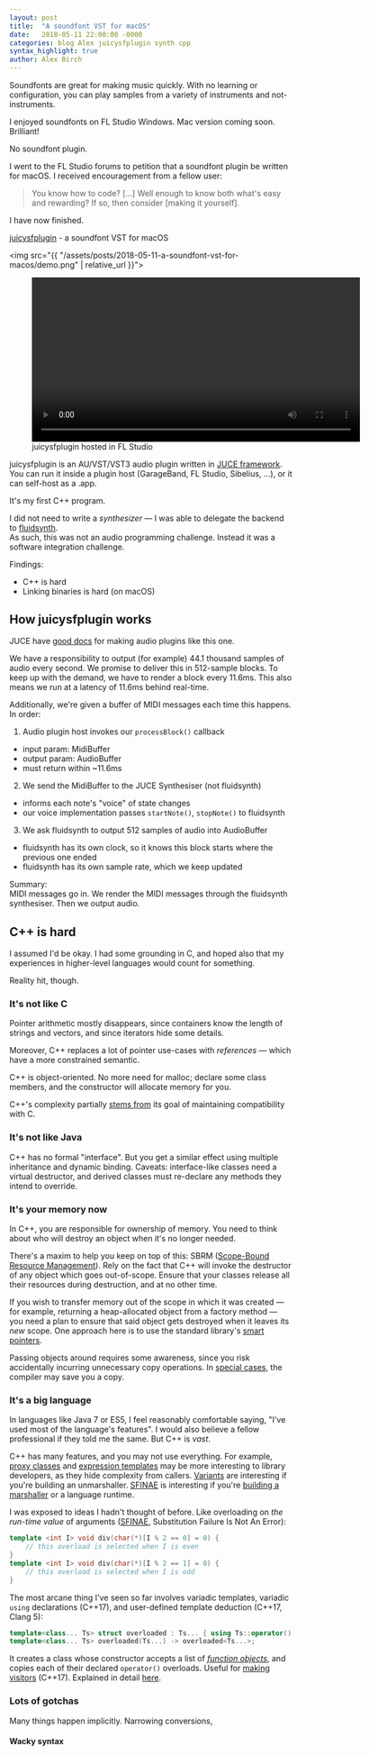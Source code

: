 ```yaml
---
layout: post
title:  "A soundfont VST for macOS"
date:   2018-05-11 22:00:00 -0000
categories: blog Alex juicysfplugin synth cpp
syntax_highlight: true
author: Alex Birch
---
```


Soundfonts are great for making music quickly. With no learning or configuration, you can play samples from a variety of instruments and not-instruments.

I enjoyed soundfonts on FL Studio Windows. Mac version coming soon. Brilliant!

No soundfont plugin.

I went to the FL Studio forums to petition that a soundfont plugin be written for macOS. I received encouragement from a fellow user:

> You know how to code? […] Well enough to know both what's easy and rewarding? If so, then consider [making it yourself].

I have now finished.

[juicysfplugin](https://github.com/Birch-san/juicysfplugin) - a soundfont VST for macOS

<img src="{{ "/assets/posts/2018-05-11-a-soundfont-vst-for-macos/demo.png" | relative_url }}">

<figure>
  <video width="583" controls>
    <!-- https://en.wikipedia.org/wiki/HTML5_video -->
    <!-- brew install MP4Box -->
    <!-- https://stackoverflow.com/a/48991053/5257399 -->
    <!-- ffmpeg -i trimmed.mov -vcodec copy -acodec copy trimmed.mp4 -->
    <!-- ffmpeg -i trimmed.mov -c:v libvpx -crf 10 -b:v 1M -c:a libvorbis trimmed.webm -->
    <!-- I've put webm first solely to save bandwidth in this case. ordinarily I'd prefer to use webm as the _fallback_. -->
    <source src="{{ "/assets/posts/2018-05-11-a-soundfont-vst-for-macos/trimmed.webm" | relative_url }}" type='video/webm; codecs="vp8.0, vorbis"'>
    <source src="{{ "/assets/posts/2018-05-11-a-soundfont-vst-for-macos/trimmed.mp4" | relative_url }}" type='video/mp4; codecs="avc1.4D0020,mp4a.40.2"'>
  </video>
  <figcaption>juicysfplugin hosted in FL Studio</figcaption>
</figure>

juicysfplugin is an AU/VST/VST3 audio plugin written in [JUCE framework](https://juce.com/).  
You can run it inside a plugin host (GarageBand, FL Studio, Sibelius, …), or it can self-host as a .app.

It's my first C++ program.

I did not need to write a _synthesizer_ — I was able to delegate the backend to [fluidsynth](http://www.fluidsynth.org/).  
As such, this was not an audio programming challenge. Instead it was a software integration challenge.

Findings:

- C++ is hard
- Linking binaries is hard (on macOS)


## How juicysfplugin works

JUCE have [good docs](https://docs.juce.com/master/tutorial_create_projucer_basic_plugin.html) for making audio plugins like this one.

We have a responsibility to output (for example) 44.1 thousand samples of audio every second.
We promise to deliver this in 512-sample blocks. To keep up with the demand, we have to render a block every 11.6ms. This also means we run at a latency of 11.6ms behind real-time.

Additionally, we're given a buffer of MIDI messages each time this happens. In order:

1. Audio plugin host invokes our `processBlock()` callback
  - input param: MidiBuffer
  - output param: AudioBuffer
  - must return within ~11.6ms
2. We send the MidiBuffer to the JUCE Synthesiser (not fluidsynth)
  - informs each note's "voice" of state changes
  - our voice implementation passes `startNote()`, `stopNote()` to fluidsynth
3. We ask fluidsynth to output 512 samples of audio into AudioBuffer
  - fluidsynth has its own clock, so it knows this block starts where the previous one ended
  - fluidsynth has its own sample rate, which we keep updated

Summary:  
MIDI messages go in. We render the MIDI messages through the fluidsynth synthesiser. Then we output audio.

## C++ is hard

I assumed I'd be okay. I had some grounding in C, and hoped also that my experiences in higher-level languages would count for something.

Reality hit, though.

### It's not like C

Pointer arithmetic mostly disappears, since containers know the length of strings and vectors, and since iterators hide some details.

Moreover, C++ replaces a lot of pointer use-cases with _references_ — which have a more constrained semantic.

C++ is object-oriented. No more need for malloc; declare some class members, and the constructor will allocate memory for you.

C++'s complexity partially [stems from](https://youtu.be/RT46MpK39rQ?t=29m51s) its goal of maintaining compatibility with C.

### It's not like Java

C++ has no formal "interface". But you get a similar effect using multiple inheritance and dynamic binding. Caveats: interface-like classes need a virtual destructor, and derived classes must re-declare any methods they intend to override.

### It's your memory now

In C++, you are responsible for ownership of memory. You need to think about who will destroy an object when it's no longer needed.

There's a maxim to help you keep on top of this: SBRM ([Scope-Bound Resource Management](https://stackoverflow.com/questions/2321511/what-is-meant-by-resource-acquisition-is-initialization-raii)). Rely on the fact that C++ will invoke the destructor of any object which goes out-of-scope. Ensure that your classes release all their resources during destruction, and at no other time.

If you wish to transfer memory out of the scope in which it was created — for example, returning a heap-allocated object from a factory method — you need a plan to ensure that said object gets destroyed when it leaves its _new_ scope. One approach here is to use the standard library's [smart pointers](https://stackoverflow.com/questions/395123/raii-and-smart-pointers-in-c).

Passing objects around requires some awareness, since you risk accidentally incurring unnecessary copy operations. In [special cases](https://en.wikipedia.org/wiki/Copy_elision#Return_value_optimization), the compiler may save you a copy.

### It's a big language

In languages like Java 7 or ES5, I feel reasonably comfortable saying, "I've used most of the language's features". I would also believe a fellow professional if they told me the same. But C++ is _vast_.

C++ has many features, and you may not use everything. For example, [proxy classes](https://stackoverflow.com/questions/994488/what-is-proxy-class-in-c#994925) and [expression templates](https://en.wikipedia.org/wiki/Expression_templates) may be more interesting to library developers, as they hide complexity from callers. [Variants](https://bitbashing.io/std-visit.html) are interesting if you're building an unmarshaller. [SFINAE](http://en.cppreference.com/w/cpp/language/sfinae) is interesting if you're [building a marshaller](https://jguegant.github.io/blogs/tech/sfinae-introduction.html) or a language runtime.

I was exposed to ideas I hadn't thought of before. Like overloading on _the run-time value_ of arguments ([SFINAE](http://en.cppreference.com/w/cpp/language/sfinae), Substitution Failure Is Not An Error):

```cpp
template <int I> void div(char(*)[I % 2 == 0] = 0) {
    // this overload is selected when I is even
}
template <int I> void div(char(*)[I % 2 == 1] = 0) {
    // this overload is selected when I is odd
}
```

The most arcane thing I've seen so far involves variadic templates, variadic `using` declarations (C++17), and user-defined template deduction (C++17, Clang 5):

```cpp
template<class... Ts> struct overloaded : Ts... { using Ts::operator()...; };
template<class... Ts> overloaded(Ts...) -> overloaded<Ts...>;
```

It creates a class whose constructor accepts a list of [_function objects_](https://stackoverflow.com/questions/356950/c-functors-and-their-uses), and copies each of their declared `operator()` overloads. Useful for [making visitors](https://bitbashing.io/std-visit.html) (C++17). Explained in detail [here](https://stackoverflow.com/questions/46604950/what-does-operator-mean-in-code-of-c).

### Lots of gotchas

Many things happen implicitly. Narrowing conversions, 

#### Wacky syntax



###